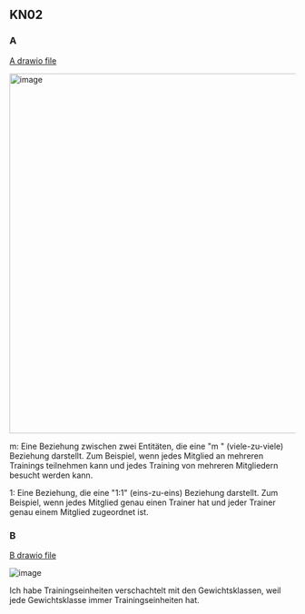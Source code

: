 ## KN02
  
### A

[A drawio file](https://github.com/Noah8820/m165_2024/blob/main/KN02/erd_drawio.png)

<img width="634" alt="image" src="https://github.com/Noah8820/m165_2024/assets/113603845/80668cc7-4136-48dc-9c9f-c0ffb25cea86">

m: Eine Beziehung zwischen zwei Entitäten, die eine "m
" (viele-zu-viele) Beziehung darstellt. Zum Beispiel, wenn jedes Mitglied an mehreren Trainings teilnehmen kann und jedes Training von mehreren Mitgliedern besucht werden kann.

1: Eine Beziehung, die eine "1:1" (eins-zu-eins) Beziehung darstellt. Zum Beispiel, wenn jedes Mitglied genau einen Trainer hat und jeder Trainer genau einem Mitglied zugeordnet ist.

### B

[B drawio file](https://github.com/Noah8820/m165_2024/blob/main/KN02/erd_drawio.png)

![image](https://github.com/Noah8820/m165_2024/assets/113603845/f0402371-4959-40f6-80f5-c1d63e7ed8a1)

Ich habe Trainingseinheiten verschachtelt mit den Gewichtsklassen, weil jede Gewichtsklasse immer Trainingseinheiten hat.
